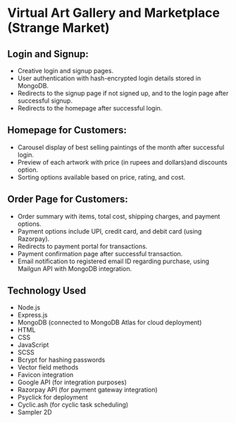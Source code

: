 # Virtual Art Gallery and Marketplace (Strange Market)

## Login and Signup:
- Creative login and signup pages.
- User authentication with hash-encrypted login details stored in MongoDB.
- Redirects to the signup page if not signed up, and to the login page after successful signup.
- Redirects to the homepage after successful login.

## Homepage for Customers:
- Carousel display of best selling paintings of the month after successful login.
- Preview of each artwork with price (in rupees and dollars)and discounts option.
- Sorting options available based on price, rating, and cost.

## Order Page for Customers:
- Order summary with items, total cost, shipping charges, and payment options.
- Payment options include UPI, credit card, and debit card (using Razorpay).
- Redirects to payment portal for transactions.
- Payment confirmation page after successful transaction.
- Email notification to registered email ID regarding purchase, using Mailgun API with MongoDB integration.

## Technology Used
- Node.js
- Express.js
- MongoDB (connected to MongoDB Atlas for cloud deployment)
- HTML
- CSS
- JavaScript
- SCSS
- Bcrypt for hashing passwords
- Vector field methods
- Favicon integration
- Google API (for integration purposes)
- Razorpay API (for payment gateway integration)
- Psyclick for deployment
- Cyclic.ash (for cyclic task scheduling)
- Sampler 2D
